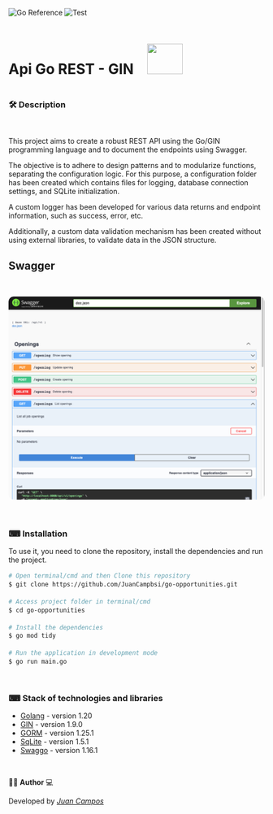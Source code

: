 ![Go Reference](https://pkg.go.dev/badge/github.com/go-telegram-bot-api/telegram-bot-api/v5.svg)
![Test](https://github.com/go-telegram-bot-api/telegram-bot-api/actions/workflows/test.yml/badge.svg)
<div style="width:100%; display: flex; align-items: center;">
  <h1>Api Go REST - GIN 
   <img src="https://cdn.jsdelivr.net/gh/devicons/devicon/icons/go/go-original-wordmark.svg" height="60" width="70" style="margin-bottom: -15px; z-index: -10; margin-left: 1.25rem"/>
  </h1> 
</div>


### 🛠  Description   

</br>

This project aims to create a robust REST API using the Go/GIN programming language and to document the endpoints using Swagger.

The objective is to adhere to design patterns and to modularize functions, separating the configuration logic. For this purpose, a configuration folder has been created which contains files for logging, database connection settings, and SQLite initialization.

A custom logger has been developed for various data returns and endpoint information, such as success, error, etc.

Additionally, a custom data validation mechanism has been created without using external libraries, to validate data in the JSON structure.


## Swagger

</br>

<p align="center">
  <kbd>
 <img width="800" style="border-radius: 10px" height="400" src="https://github.com/JuanCampbsi/Preview_README/blob/86f37a264c34d108e5e1f52e9acc8c144fa81a12/assets/go-oportunities-swaggers.png" alt="Intro"> 
  </kbd>
  </br>
</p>

</br>


### ⌨ Installation
To use it, you need to clone the repository, install the dependencies and run the project.

```bash
# Open terminal/cmd and then Clone this repository
$ git clone https://github.com/JuanCampbsi/go-opportunities.git

# Access project folder in terminal/cmd
$ cd go-opportunities

# Install the dependencies
$ go mod tidy

# Run the application in development mode
$ go run main.go                           

```

</br>	

### ⌨ Stack of technologies and libraries

-   [Golang](https://go.dev/doc/) - version 1.20
-   [GIN](https://github.com/gin-gonic/gin) - version 1.9.0
-   [GORM](https://gorm.io/gorm ) - version 1.25.1
-   [SqLite](https://gorm.io/docs/connecting_to_the_database.html) - version 1.5.1
-   [Swaggo](https://github.com/swaggo/swag) - version 1.16.1
 
</br>

👨‍💻 **Author** 💻

Developed by [_Juan Campos_](https://www.linkedin.com/in/juancampos-ferreira/)